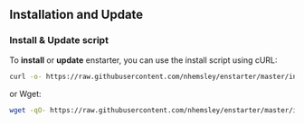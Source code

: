 ## Installation and Update

### Install & Update script

To **install** or **update** enstarter, you can use the install script using cURL:

```sh
curl -o- https://raw.githubusercontent.com/nhemsley/enstarter/master/install | bash
```

or Wget:

```sh
wget -qO- https://raw.githubusercontent.com/nhemsley/enstarter/master/install | bash
```
